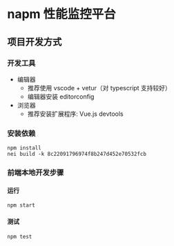 # napm 性能监控平台

## 项目开发方式

### 开发工具

* 编辑器
    * 推荐使用 vscode + vetur（对 typescript 支持较好）
    * 编辑器安装 editorconfig
* 浏览器
    * 推荐安装扩展程序: Vue.js devtools

### 安装依赖

```shell
npm install
nei build -k 8c22091796974f8b247d452e70532fcb
```

### 前端本地开发步骤

#### 运行

```shell
npm start
```

#### 测试

```shell
npm test
```